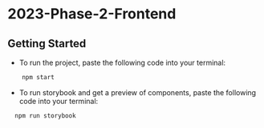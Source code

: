 # 2023-Phase-2-Frontend

## Getting Started
- To run the project, paste the following code into your terminal:
```bash
    npm start
  ```
- To run storybook and get a preview of components, paste the following code into your terminal:
```bash
  npm run storybook
```

